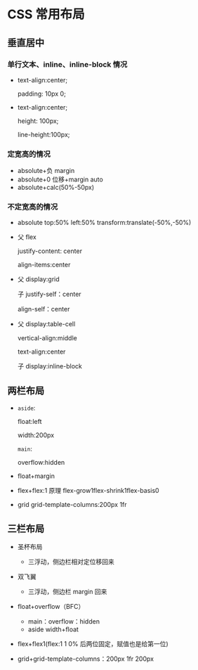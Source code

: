 # CSS 常用布局

## 垂直居中

### 单行文本、inline、inline-block 情况

- text-align:center;

  padding: 10px 0;

- text-align:center;

  height: 100px;

  line-height:100px;

### 定宽高的情况

- absolute+负 margin
- absolute+0 位移+margin auto
- absolute+calc(50%-50px)

### 不定宽高的情况

- absolute
  top:50%
  left:50%
  transform:translate(-50%,-50%)

- 父 flex

  justify-content: center

  align-items:center

- 父 display:grid

  子 justify-self：center

  align-self：center

- 父 display:table-cell

  vertical-align:middle

  text-align:center

  子 display:inline-block

## 两栏布局

- `aside`:

  float:left

  width:200px

  `main`:

  overflow:hidden

- float+margin

- flex+flex:1 原理 flex-grow1flex-shrink1flex-basis0

- grid grid-template-columns:200px 1fr

## 三栏布局

- 圣杯布局

  - 三浮动，侧边栏相对定位移回来

- 双飞翼

  - 三浮动，侧边栏 margin 回来

- float+overflow（BFC）

  - main：overflow：hidden
  - aside width+float

- flex+flex1(flex:1 1 0% 后两位固定，赋值也是给第一位)
- grid+grid-template-columns：200px 1fr 200px
